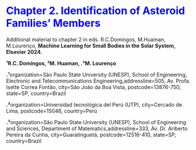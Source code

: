 
# <span style="color:blue">**Chapter 2. Identification of Asteroid Families’ Members**</span>

Additional material to chapter 2 in eds. R.C.Domingos, M.Huaman, M.Lourenço, **Machine Learning for Small Bodies in the Solar System, Elsevier 2024.**

 **¹R.C. Domingos, ²M. Huaman, .³M. Lourenço**

**.¹**organization=São Paulo State University (UNESP), School of Engineering, Electronic
and Telecommunications Engineering,addressline=505, Av. Profa. Isette Correa Fontão,
city=São João da Boa Vista, postcode=13876-750, state=SP, country=Brazil

**.²**organization=Universidad tecnológica del Perú (UTP), city=Cercado de Lima,
postcode=15046, country=Perú

**.³**organization=São Paulo State University (UNESP), School of Engineering and
Sciences, Department of Matematics,addressline=333, Av. Dr. Ariberto Pereira da
Cunha, city=Guaratinguetá, postcode=12516-410, state=SP, country=Brazil
